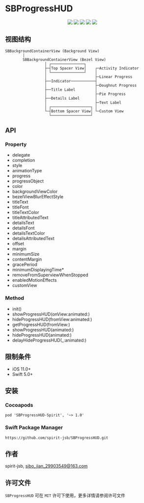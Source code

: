 # SBProgressHUD

<p align="center">
    <a href="https://cocoapods.org/pods/SBProgressHUD"><img src="https://img.shields.io/badge/Cocoapods-supported-brightgreen"></a> 
    <a href="https://swift.org/package-manager/"><img src="https://img.shields.io/badge/Swift%20Package%20Manager-supported-brightgreen"></a> 
    <a href="https://github.com/spirit-jsb/SBProgressHUD"><img src="https://img.shields.io/github/v/release/spirit-jsb/SBProgressHUD?display_name=tag"/></a>
    <a href="https://github.com/spirit-jsb/SBProgressHUD"><img src="https://img.shields.io/cocoapods/p/ios"/></a>
    <a href="https://github.com/spirit-jsb/SBProgressHUD/blob/master/LICENSE"><img src="https://img.shields.io/github/license/spirit-jsb/SBProgressHUD"/></a>
</p>

## 视图结构
```
SBBackgroundContainerView (Background View)
        │
        SBBackgroundContainerView (Bezel View)
                  │ ┌───────────────┐
                  ├─┤Top Spacer View│    ┌─Activity Indicator
                  │ └───────────────┘    │
                  │                      ├─Linear Progress
                  ├──Indicator───────────┤
                  │                      ├─Doughnut Progress
                  ├──Title Label         │
                  │                      ├─Pie Progress
                  ├──Details Label       │
                  │                      ├─Text Label
                  │ ┌──────────────────┐ │
                  └─┤Bottom Spacer View│ └─Custom View
                    └──────────────────┘
```

## API
### Property
* delegate
* completion
* style
* animationType
* progress
* progressObject
* color
* backgroundViewColor
* bezelViewBlurEffectStyle
* titleText
* titleFont
* titleTextColor
* titleAttributedText
* detailsText
* detailsFont
* detailsTextColor
* detailsAttributedText
* offset
* margin
* minimumSize
* contentMargin
* gracePeriod
* minimumDisplayingTime*
* removeFromSuperviewWhenStopped
* enabledMotionEffects
* customView

### Method
* init()
* showProgressHUD(onView:animated:)
* hideProgressHUD(fromView:animated:)
* getProgressHUD(fromView:)
* showProgressHUD(animated:)
* hideProgressHUD(animated:)
* delayHideProgressHUD(_:animated:)

## 限制条件
- iOS 11.0+
- Swift 5.0+    

## 安装
### **Cocoapods**
```
pod 'SBProgressHUD-Spirit', '~> 1.0'
```
### **Swift Package Manager**
```
https://github.com/spirit-jsb/SBProgressHUD.git
```

## 作者
spirit-jsb, sibo_jian_29903549@163.com

## 许可文件
`SBProgressHUD` 可在 `MIT` 许可下使用，更多详情请参阅许可文件